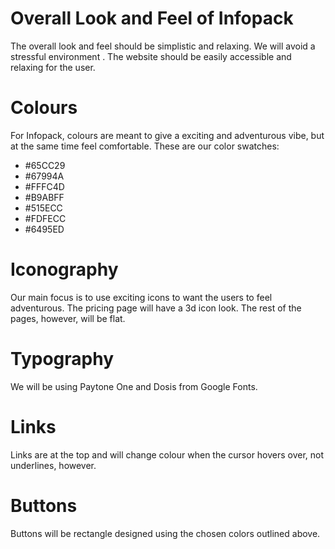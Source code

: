 Overall Look and Feel of Infopack
==================================

The overall look and feel should be simplistic and relaxing. We will avoid a stressful environment .
The website should be easily accessible and relaxing for the user.

Colours
========
For Infopack, colours are meant to give a exciting and adventurous vibe, but at the same time feel comfortable.
These are our color swatches:

- #65CC29
- #67994A
- #FFFC4D
- #B9ABFF
- #515ECC
- #FDFECC
- #6495ED

Iconography
===========
Our main focus is to use exciting icons to want the users to feel adventurous. The pricing page will have a 3d icon look. The rest of the pages, however, will be flat.

Typography
==========
We will be using Paytone One and Dosis from Google Fonts.

Links
=====
Links are at the top and will change colour when the cursor hovers over, not underlines, however.

Buttons
=======
Buttons will be rectangle designed using the chosen colors outlined above.
